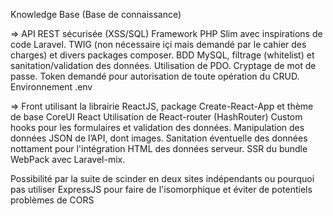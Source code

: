 Knowledge Base (Base de connaissance)

=> API REST sécurisée (XSS/SQL)
    Framework PHP Slim avec inspirations de code Laravel.
    TWIG (non nécessaire içi mais demandé par le cahier des charges) et divers packages composer.
    BDD MySQL, filtrage (whitelist) et sanitation/validation des données.
    Utilisation de PDO.
    Cryptage de mot de passe.
    Token demandé pour autorisation de toute opération du CRUD.
    Environnement .env
    
=> Front utilisant la librairie ReactJS, package Create-React-App et thème de base CoreUI React
    Utilisation de React-router (HashRouter)
    Custom hooks pour les formulaires et validation des données.
    Manipulation des données JSON de l’API, dont images.
    Sanitation éventuelle des données nottament pour l'intégration HTML des données serveur.
    SSR du bundle WebPack avec Laravel-mix.
    
 Possibilité par la suite de scinder en deux sites indépendants 
  ou pourquoi pas utiliser ExpressJS pour faire de l'isomorphique et éviter de potentiels problèmes de CORS
